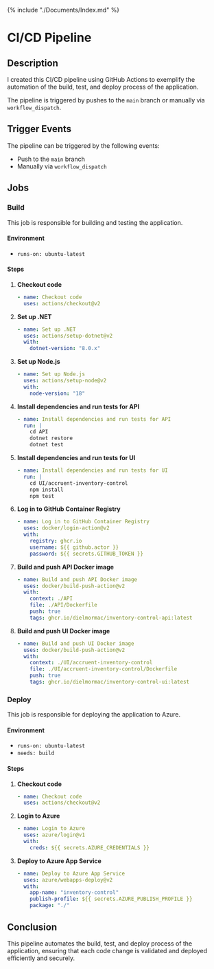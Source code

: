 {% include "./Documents/Index.md" %}

# CI/CD Pipeline

## Description
I created this CI/CD pipeline using GitHub Actions to exemplify the automation of the build, test, and deploy process of the application.

The pipeline is triggered by pushes to the `main` branch or manually via `workflow_dispatch`.

## Trigger Events
The pipeline can be triggered by the following events:
- Push to the `main` branch
- Manually via `workflow_dispatch`

## Jobs

### Build
This job is responsible for building and testing the application.

#### Environment
- `runs-on: ubuntu-latest`

#### Steps
1. **Checkout code**
    ```yaml
    - name: Checkout code
      uses: actions/checkout@v2
    ```

2. **Set up .NET**
    ```yaml
    - name: Set up .NET
      uses: actions/setup-dotnet@v2
      with:
        dotnet-version: "8.0.x"
    ```

3. **Set up Node.js**
    ```yaml
    - name: Set up Node.js
      uses: actions/setup-node@v2
      with:
        node-version: "18"
    ```

4. **Install dependencies and run tests for API**
    ```yaml
    - name: Install dependencies and run tests for API
      run: |
        cd API
        dotnet restore
        dotnet test
    ```

5. **Install dependencies and run tests for UI**
    ```yaml
    - name: Install dependencies and run tests for UI
      run: |
        cd UI/accruent-inventory-control
        npm install
        npm test
    ```

6. **Log in to GitHub Container Registry**
    ```yaml
    - name: Log in to GitHub Container Registry
      uses: docker/login-action@v2
      with:
        registry: ghcr.io
        username: ${{ github.actor }}
        password: ${{ secrets.GITHUB_TOKEN }}
    ```

7. **Build and push API Docker image**
    ```yaml
    - name: Build and push API Docker image
      uses: docker/build-push-action@v2
      with:
        context: ./API
        file: ./API/Dockerfile
        push: true
        tags: ghcr.io/dielmormac/inventory-control-api:latest
    ```

8. **Build and push UI Docker image**
    ```yaml
    - name: Build and push UI Docker image
      uses: docker/build-push-action@v2
      with:
        context: ./UI/accruent-inventory-control
        file: ./UI/accruent-inventory-control/Dockerfile
        push: true
        tags: ghcr.io/dielmormac/inventory-control-ui:latest
    ```

### Deploy
This job is responsible for deploying the application to Azure.

#### Environment
- `runs-on: ubuntu-latest`
- `needs: build`

#### Steps
1. **Checkout code**
    ```yaml
    - name: Checkout code
      uses: actions/checkout@v2
    ```

2. **Login to Azure**
    ```yaml
    - name: Login to Azure
      uses: azure/login@v1
      with:
        creds: ${{ secrets.AZURE_CREDENTIALS }}
    ```

3. **Deploy to Azure App Service**
    ```yaml
    - name: Deploy to Azure App Service
      uses: azure/webapps-deploy@v2
      with:
        app-name: "inventory-control"
        publish-profile: ${{ secrets.AZURE_PUBLISH_PROFILE }}
        package: "./"
    ```

## Conclusion
This pipeline automates the build, test, and deploy process of the application, ensuring that each code change is validated and deployed efficiently and securely.
